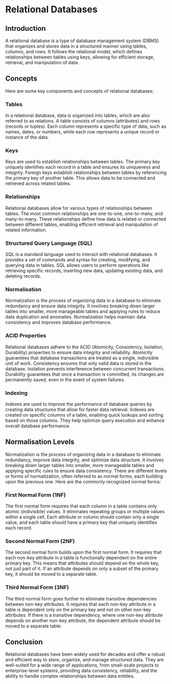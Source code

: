 # Relational Databases

## Introduction

A relational database is a type of database management system (DBMS) that organizes and stores data in a structured manner using tables, columns, and rows. It follows the relational model, which defines relationships between tables using keys, allowing for efficient storage, retrieval, and manipulation of data.

## Concepts

Here are some key components and concepts of relational databases:

### Tables

In a relational database, data is organized into tables, which are also referred to as relations. A table consists of columns (attributes) and rows (records or tuples). Each column represents a specific type of data, such as names, dates, or numbers, while each row represents a unique record or instance of the data.

### Keys

Keys are used to establish relationships between tables. The primary key uniquely identifies each record in a table and ensures its uniqueness and integrity. Foreign keys establish relationships between tables by referencing the primary key of another table. This allows data to be connected and retrieved across related tables.

### Relationships

Relational databases allow for various types of relationships between tables. The most common relationships are one-to-one, one-to-many, and many-to-many. These relationships define how data is related or connected between different tables, enabling efficient retrieval and manipulation of related information.

### Structured Query Language (SQL)

SQL is a standard language used to interact with relational databases. It provides a set of commands and syntax for creating, modifying, and querying data in tables. SQL allows users to perform operations like retrieving specific records, inserting new data, updating existing data, and deleting records.

### Normalisation

Normalization is the process of organizing data in a database to eliminate redundancy and ensure data integrity. It involves breaking down larger tables into smaller, more manageable tables and applying rules to reduce data duplication and anomalies. Normalization helps maintain data consistency and improves database performance.

### ACID Properties

Relational databases adhere to the ACID (Atomicity, Consistency, Isolation, Durability) properties to ensure data integrity and reliability. Atomicity guarantees that database transactions are treated as a single, indivisible unit of work. Consistency ensures that only valid data is stored in the database. Isolation prevents interference between concurrent transactions. Durability guarantees that once a transaction is committed, its changes are permanently saved, even in the event of system failures.

### Indexing

Indexes are used to improve the performance of database queries by creating data structures that allow for faster data retrieval. Indexes are created on specific columns of a table, enabling quick lookups and sorting based on those columns. They help optimize query execution and enhance overall database performance.

## Normalisation Levels

Normalization is the process of organizing data in a database to eliminate redundancy, improve data integrity, and optimize data structure. It involves breaking down larger tables into smaller, more manageable tables and applying specific rules to ensure data consistency. There are different levels or forms of normalization, often referred to as normal forms, each building upon the previous one. Here are the commonly recognized normal forms:

### First Normal Form (1NF)

The first normal form requires that each column in a table contains only atomic (indivisible) values. It eliminates repeating groups or multiple values within a single cell. Each attribute or column should contain only a single value, and each table should have a primary key that uniquely identifies each record.

### Second Normal Form (2NF)

The second normal form builds upon the first normal form. It requires that each non-key attribute in a table is functionally dependent on the entire primary key. This means that attributes should depend on the whole key, not just part of it. If an attribute depends on only a subset of the primary key, it should be moved to a separate table.

### Third Normal Form (3NF)

The third normal form goes further to eliminate transitive dependencies between non-key attributes. It requires that each non-key attribute in a table is dependent only on the primary key and not on other non-key attributes. If there is a transitive dependency, where one non-key attribute depends on another non-key attribute, the dependent attribute should be moved to a separate table.

## Conclusion

Relational databases have been widely used for decades and offer a robust and efficient way to store, organize, and manage structured data. They are well-suited for a wide range of applications, from small-scale projects to enterprise-level systems, providing data consistency, reliability, and the ability to handle complex relationships between data entities.
